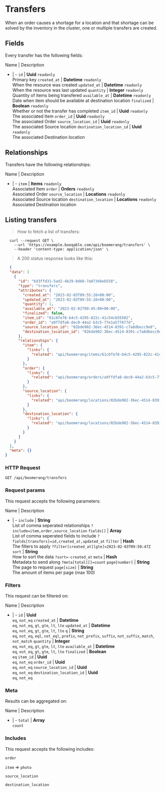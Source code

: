 # Transfers

When an order causes a shortage for a location and that shortage can be solved by the inventory in the cluster, one or multiple transfers are created.

## Fields
Every transfer has the following fields:

Name | Description
- | -
`id` | **Uuid** `readonly`<br>Primary key
`created_at` | **Datetime** `readonly`<br>When the resource was created
`updated_at` | **Datetime** `readonly`<br>When the resource was last updated
`quantity` | **Integer** `readonly`<br>Quantity of items being transfered
`available_at` | **Datetime** `readonly`<br>Date when item should be available at destination location
`finalized` | **Boolean** `readonly`<br>Whether or not the transfer has completed
`item_id` | **Uuid** `readonly`<br>The associated Item
`order_id` | **Uuid** `readonly`<br>The associated Order
`source_location_id` | **Uuid** `readonly`<br>The associated Source location
`destination_location_id` | **Uuid** `readonly`<br>The associated Destination location


## Relationships
Transfers have the following relationships:

Name | Description
- | -
`item` | **Items** `readonly`<br>Associated Item
`order` | **Orders** `readonly`<br>Associated Order
`source_location` | **Locations** `readonly`<br>Associated Source location
`destination_location` | **Locations** `readonly`<br>Associated Destination location


## Listing transfers



> How to fetch a list of transfers:

```shell
  curl --request GET \
    --url 'https://example.booqable.com/api/boomerang/transfers' \
    --header 'content-type: application/json' \
```

> A 200 status response looks like this:

```json
  {
  "data": [
    {
      "id": "6d3ffd31-5ad2-4b29-8d68-7a073d4eb558",
      "type": "transfers",
      "attributes": {
        "created_at": "2023-02-03T09:55:28+00:00",
        "updated_at": "2023-02-03T09:55:28+00:00",
        "quantity": 1,
        "available_at": "2023-02-01T09:45:00+00:00",
        "finalized": false,
        "item_id": "61c6fe78-b4c5-4295-822c-41c54cb55502",
        "order_id": "a9ffdfa8-dec0-44a2-b3c5-77e1a577677d",
        "source_location_id": "02bde902-36ec-4514-8391-c7a8dbecc9e8",
        "destination_location_id": "02bde902-36ec-4514-8391-c7a8dbecc9e8"
      },
      "relationships": {
        "item": {
          "links": {
            "related": "api/boomerang/items/61c6fe78-b4c5-4295-822c-41c54cb55502"
          }
        },
        "order": {
          "links": {
            "related": "api/boomerang/orders/a9ffdfa8-dec0-44a2-b3c5-77e1a577677d"
          }
        },
        "source_location": {
          "links": {
            "related": "api/boomerang/locations/02bde902-36ec-4514-8391-c7a8dbecc9e8"
          }
        },
        "destination_location": {
          "links": {
            "related": "api/boomerang/locations/02bde902-36ec-4514-8391-c7a8dbecc9e8"
          }
        }
      }
    }
  ],
  "meta": {}
}
```

### HTTP Request

`GET /api/boomerang/transfers`

### Request params

This request accepts the following parameters:

Name | Description
- | -
`include` | **String** <br>List of comma seperated relationships `?include=item,order,source_location`
`fields[]` | **Array** <br>List of comma seperated fields to include `?fields[transfers]=id,created_at,updated_at`
`filter` | **Hash** <br>The filters to apply `?filter[created_at][gte]=2023-02-03T09:50:47Z`
`sort` | **String** <br>How to sort the data `?sort=-created_at`
`meta` | **Hash** <br>Metadata to send along `?meta[total][]=count`
`page[number]` | **String** <br>The page to request
`page[size]` | **String** <br>The amount of items per page (max 100)


### Filters

This request can be filtered on:

Name | Description
- | -
`id` | **Uuid** <br>`eq`, `not_eq`
`created_at` | **Datetime** <br>`eq`, `not_eq`, `gt`, `gte`, `lt`, `lte`
`updated_at` | **Datetime** <br>`eq`, `not_eq`, `gt`, `gte`, `lt`, `lte`
`q` | **String** <br>`eq`, `not_eq`, `eql`, `not_eql`, `prefix`, `not_prefix`, `suffix`, `not_suffix`, `match`, `not_match`
`quantity` | **Integer** <br>`eq`, `not_eq`, `gt`, `gte`, `lt`, `lte`
`available_at` | **Datetime** <br>`eq`, `not_eq`, `gt`, `gte`, `lt`, `lte`
`finalized` | **Boolean** <br>`eq`
`item_id` | **Uuid** <br>`eq`, `not_eq`
`order_id` | **Uuid** <br>`eq`, `not_eq`
`source_location_id` | **Uuid** <br>`eq`, `not_eq`
`destination_location_id` | **Uuid** <br>`eq`, `not_eq`


### Meta

Results can be aggregated on:

Name | Description
- | -
`total` | **Array** <br>`count`


### Includes

This request accepts the following includes:

`order`


`item` => 
`photo`




`source_location`


`destination_location`





